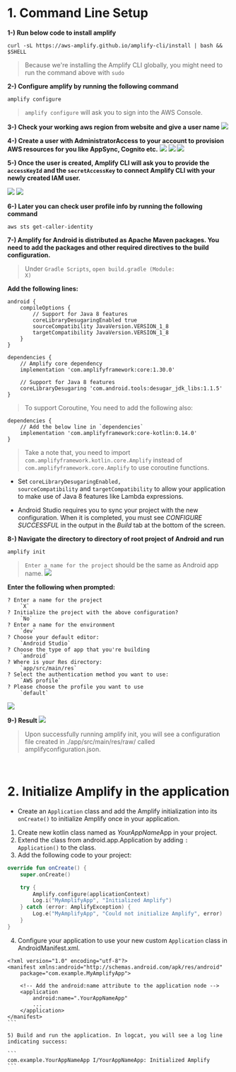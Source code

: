 # 1. Command Line Setup

**1-) Run below code to install amplify**
```console
curl -sL https://aws-amplify.github.io/amplify-cli/install | bash && $SHELL
```

> Because we're installing the Amplify CLI globally, you might need to run the command above with <code>sudo</code>

**2-) Configure amplify by running the following command**

```console
amplify configure
```

> <code>amplify configure</code> will ask you to sign into the AWS Console.

**3-) Check your working aws region from website and give a user name**
![](./Pics/prerequisites_00.png)

**4-) Create a user with AdministratorAccess to your account to provision AWS resources for you like AppSync, Cognito etc.**
![](./Pics/prerequisites_01.png)
![](./Pics/prerequisites_02.png)
![](./Pics/prerequisites_03.png)

**5-) Once the user is created, Amplify CLI will ask you to provide the <code>accessKeyId</code> and the <code>secretAccessKey</code> to connect Amplify CLI with your newly created IAM user.**

![](./Pics/prerequisites_04.png)
![](./Pics/prerequisites_05.png)

**6-) Later you can check user profile info by running the following command**

```console
aws sts get-caller-identity
```

**7-) Amplify for Android is distributed as Apache Maven packages. You need to add the packages and other required directives to the build configuration.**

> Under <code>Gradle Scripts</code>, <code>open build.gradle (Module: X)</code>

**Add the following lines:**

```
android {
    compileOptions {
        // Support for Java 8 features
        coreLibraryDesugaringEnabled true
        sourceCompatibility JavaVersion.VERSION_1_8
        targetCompatibility JavaVersion.VERSION_1_8
    }
}

dependencies {
    // Amplify core dependency
    implementation 'com.amplifyframework:core:1.30.0'

    // Support for Java 8 features
    coreLibraryDesugaring 'com.android.tools:desugar_jdk_libs:1.1.5'
}
```

> To support Coroutine, You need to add the following also:

```
dependencies {
    // Add the below line in `dependencies`
    implementation 'com.amplifyframework:core-kotlin:0.14.0'
}
```

> Take a note that, you need to import <code>com.amplifyframework.kotlin.core.Amplify</code> instead of 
<code>com.amplifyframework.core.Amplify</code> to use coroutine functions.

* Set <code>coreLibraryDesugaringEnabled, sourceCompatibility</code> and <code>targetCompatibility</code> to allow your application to make use of Java 8 features like Lambda expressions.

* Android Studio requires you to sync your project with the new configuration. When it is completed, you must see _CONFIGURE SUCCESSFUL_ in the output in the _Build_ tab at the bottom of the screen.

**8-) Navigate the directory to directory of root project of Android and run**

```console
amplify init
```

> <code>Enter a name for the project</code> should be the same as Android app name.
![](./Pics/prerequisites_06.png)

**Enter the following when prompted:**
```console
? Enter a name for the project
    `X`
? Initialize the project with the above configuration?
    `No`
? Enter a name for the environment
    `dev`
? Choose your default editor:
    `Android Studio`
? Choose the type of app that you're building
    `android`
? Where is your Res directory:
    `app/src/main/res`
? Select the authentication method you want to use:
    `AWS profile`
? Please choose the profile you want to use
    `default`
```
![](./Pics/prerequisites_07.png)

**9-) Result**
![](./Pics/prerequisites_08.png)

> Upon successfully running amplify init, you will see a configuration file created in ./app/src/main/res/raw/ called amplifyconfiguration.json.

</br>

# 2. Initialize Amplify in the application

* Create an <code>Application</code> class and add the Amplify initialization into its <code>onCreate()</code> to initialize Amplify once in your application.

1) Create new kotlin class named as <em>YourAppName</em>App in your project.
2) Extend the class from android.app.Application by adding <code>: Application()</code> to the class.
3) Add the following code to your project:

```Kotlin
override fun onCreate() {
    super.onCreate()

    try {
        Amplify.configure(applicationContext)
        Log.i("MyAmplifyApp", "Initialized Amplify")
    } catch (error: AmplifyException) {
        Log.e("MyAmplifyApp", "Could not initialize Amplify", error)
    }
}
```

4) Configure your application to use your new custom <code>Application</code> class in AndroidManifest.xml.

````
<?xml version="1.0" encoding="utf-8"?>
<manifest xmlns:android="http://schemas.android.com/apk/res/android"
    package="com.example.MyAmplifyApp">

    <!-- Add the android:name attribute to the application node -->
    <application
        android:name=".YourAppNameApp"
        ...
    </application>
</manifest>
```

5) Build and run the application. In logcat, you will see a log line indicating success:

```
com.example.YourAppNameApp I/YourAppNameApp: Initialized Amplify
```